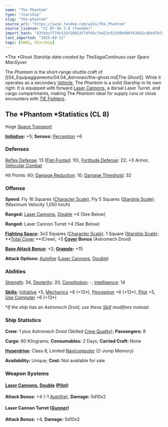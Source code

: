 ```yaml
---
name: "The Phantom"
type: "starship"
slug: "the-phantom"
source_url: "https://swse.fandom.com/wiki/The_Phantom"
source_license: "CC BY-SA 3.0 (Fandom)"
import_hash: "d3febcf77dc535f28823f7dfd5cfe423c03199b996f638d2c9bb97bfa1eae077"
last_imported: "2025-09-12"
tags: [SWSE, Starship]
---
```

*The *Ghost *Starship data created by TheSagaContinues user Sparx MacGyver.*

The *Phantom* is the short-range shuttle craft of [[04_Equipaggiamento/04.04_Astronavi/the-ghost.md|The *Ghost*]]. While it operates as a secondary [Vehicle](https://swse.fandom.com/wiki/Vehicle), The *Phantom* is a solid Starship in its own right. It is equipped with forward [Laser Cannons](https://swse.fandom.com/wiki/Laser_Cannons), a dorsal Laser Turret, and cargo compartments, making The *Phantom* ideal for supply runs or close encounters with [TIE Fighters](https://swse.fandom.com/wiki/TIE_Fighters).

## The *Phantom *Statistics (CL 8)
Huge [Space Transport](https://swse.fandom.com/wiki/Space_Transport)

**[Initiative](https://swse.fandom.com/wiki/Initiative):** +5; **Senses:** [Perception](https://swse.fandom.com/wiki/Perception) +6
### Defenses
[Reflex Defense](https://swse.fandom.com/wiki/Reflex_Defense_(Vehicles)): 13 ([Flat-Footed](https://swse.fandom.com/wiki/Flat-Footed): 10), [Fortitude Defense](https://swse.fandom.com/wiki/Fortitude_Defense_(Vehicles)): 22; +3 Armor, [Vehicular Combat](https://swse.fandom.com/wiki/Vehicular_Combat)

Hit Points: 60; [Damage Reduction](https://swse.fandom.com/wiki/Damage_Reduction): 10; [Damage Threshold](https://swse.fandom.com/wiki/Damage_Threshold_(Vehicles)): 32
### Offense
**Speed:** Fly 16 Squares ([Character Scale](https://swse.fandom.com/wiki/Character_Scale)), Fly 5 Squares ([Starship Scale](https://swse.fandom.com/wiki/Starship_Scale)); (Maximum Velocity 1,050 km/h)

**Ranged:** [Laser Cannons](https://swse.fandom.com/wiki/Laser_Cannons), [Double](https://swse.fandom.com/wiki/Double) +4 (See Below)

**Ranged:** Laser Cannon Turret +4 (See Below)

**[Fighting Space](https://swse.fandom.com/wiki/Fighting_Space):** 3x3 Squares ([Character Scale](https://swse.fandom.com/wiki/Character_Scale)), 1 Square ([Starship Scale](https://swse.fandom.com/wiki/Starship_Scale)); **[Total Cover](https://swse.fandom.com/wiki/Total_Cover) **(Crew), +5 [**Cover**](https://swse.fandom.com/wiki/Cover) **Bonus** (Astromech Droid)

**[Base Attack Bonus](https://swse.fandom.com/wiki/Base_Attack_Bonus):** +2; **[Grapple](https://swse.fandom.com/wiki/Grapple):** +15

**Attack Options:** [Autofire](https://swse.fandom.com/wiki/Autofire_(Vehicle_Combat)) ([Laser Cannons](https://swse.fandom.com/wiki/Laser_Cannons), [Double](https://swse.fandom.com/wiki/Double))
### Abilities
[Strength](https://swse.fandom.com/wiki/Strength): 34, [Dexterity](https://swse.fandom.com/wiki/Dexterity): 20, [Constitution](https://swse.fandom.com/wiki/Constitution): -, [Intelligence](https://swse.fandom.com/wiki/Intelligence): 14

**[Skills](https://swse.fandom.com/wiki/Skills):** [Initiative](https://swse.fandom.com/wiki/Initiative) +5, [Mechanics](https://swse.fandom.com/wiki/Mechanics) +6 (+13*), [Perception](https://swse.fandom.com/wiki/Perception) +6 (+13*), [Pilot](https://swse.fandom.com/wiki/Pilot) +5, [Use Computer](https://swse.fandom.com/wiki/Use_Computer) +6 (+13*)

**If the ship has an Astromech Droid, use these [Skill](https://swse.fandom.com/wiki/Skill) modifiers instead.*
### Ship Statistics
**Crew:** 1 plus Astromech Droid (Skilled [Crew Quality](https://swse.fandom.com/wiki/Crew_Quality)); **Passengers:** 8

**Cargo:** 60 Kilograms; **Consumables:** 2 Days; **Carried Craft:** None

**[Hyperdrive](https://swse.fandom.com/wiki/Hyperdrive):** Class 8, Limited [Navicomputer](https://swse.fandom.com/wiki/Navicomputer) (2-Jump Memory)

**Availability:** Unique; **Cost:** Not available for sale
### Weapon Systems
#### **[Laser Cannons](https://swse.fandom.com/wiki/Laser_Cannons), [Double](https://swse.fandom.com/wiki/Double) ([Pilot](https://swse.fandom.com/wiki/Pilot_(Vehicle_Combat)))**
**Attack Bonus:** +4 (-1 [Autofire](https://swse.fandom.com/wiki/Autofire_(Vehicle_Combat))), **Damage:** 5d10x2
#### **Laser Cannon Turret ([Gunner](https://swse.fandom.com/wiki/Gunner))**
**Attack Bonus:** +4, **Damage:** 5d10x2